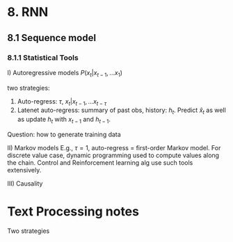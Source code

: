 # 8. RNN
## 8.1 Sequence model
### 8.1.1 Statistical Tools
I) Autoregressive models
$P(x_t|x_{t-1},... x_{1})$

two strategies:
1. Auto-regress: $\tau$, $x_t|x_{t-1},... x_{t-\tau}$
2. Latenet auto-regress: summary of past obs, history: $h_t$. Predict $\hat{x}_t$ as well as update $h_t$ with $x_{t-1}$ and $h_{t-1}$.

Question: how to generate training data

II) Markov models
E.g., $\tau=1$, auto-regress = first-order Markov model. 
For discrete value case, dynamic programming used to compute values along the chain.
Control and Reinforcement learning alg use such tools extensively.

III) Causality


# Text Processing notes
Two strategies
